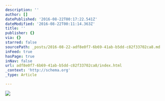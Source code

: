 ```yaml
---
description: ''
author: []
datePublished: '2016-08-22T00:17:22.541Z'
dateModified: '2016-08-22T00:11:14.363Z'
title: ''
publisher: {}
via: {}
starred: false
sourcePath: _posts/2016-08-22-adf8e0f7-6b69-41ab-b5dd-c82f33702ca8.md
inFeed: true
hasPage: true
inNav: false
url: adf8e0f7-6b69-41ab-b5dd-c82f33702ca8/index.html
_context: 'http://schema.org'
_type: Article

---
```

![](https://the-grid-user-content.s3-us-west-2.amazonaws.com/d00e5301-8d4c-4122-977b-6cfc79d9e26d.gif)